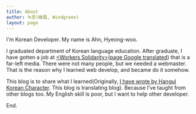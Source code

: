 ```yaml
---
title: About
author: 녹풍(綠風, Windgreen)
layout: page
---
```

I'm Korean Developer. My name is Ahn, Hyeong-woo.

I graduated department of Korean language education. After graduate, I have gotten a job at [&lt;Workers Solidarity>](http://wspaper.org)([page Google translated](https://translate.google.co.kr/translate?sl=ko&tl=en&js=y&prev=_t&hl=ko&ie=UTF-8&u=wspaper.org&edit-text=&act=url)) that is a far-left media. There were not many people, but we needed a webmaster. That is the reason why I learned web develop, and became do it somehow.

This blog is to share what I learned(Originally, [I have wrote by Hangul Korean Character](http://mytory.net). This blog is translating blog). Because I’ve taught from other blogs too. My English skill is poor, but I want to help other developer.

End.